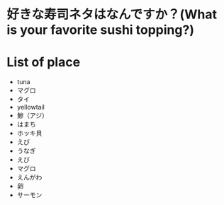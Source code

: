 # 好きな寿司ネタはなんですか？(What is your favorite sushi topping?)

# List of place
- tuna
- マグロ
- タイ
- yellowtail
- 鯵（アジ）
- はまち
- ホッキ貝
- えび
- うなぎ
- えび
- マグロ
- えんがわ
- 卵
- サーモン
